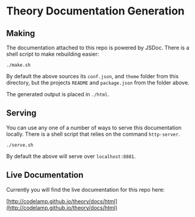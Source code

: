 # Theory Documentation Generation

## Making

The documentation attached to this repo is powered by JSDoc. There is a shell script to make rebuilding easier:

    ./make.sh

By default the above sources its `conf.json`, and `theme` folder from this directory, but the projects `README` and `package.json` from the folder above.

The generated output is placed in `./html`.

## Serving

You can use any one of a number of ways to serve this documentation locally. There is a shell script that relies on the command `http-server`.

    ./serve.sh

By default the above will serve over `localhost:8881`.

## Live Documentation

Currently you will find the live documentation for this repo here:

[http://codelamp.github.io/theory/docs/html](http://codelamp.github.io/theory/docs/html)